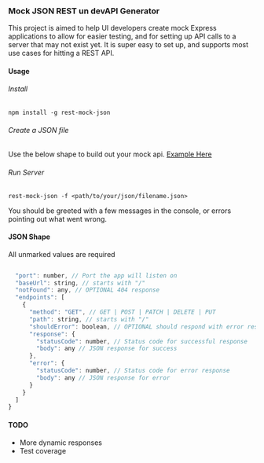 ### Mock JSON REST un devAPI Generator

This project is aimed to help UI developers create mock Express applications to allow for easier testing, and for setting up API calls to a server that may not exist yet. It is super easy to set up, and supports most use cases for hitting a REST API.

#### Usage

###### Install

`npm install -g rest-mock-json`

###### Create a JSON file

Use the below shape to build out your mock api. [Example Here](https://github.com/Afreda323/rest-mock-json/blob/master/Example.json)

###### Run Server

`rest-mock-json -f <path/to/your/json/filename.json>`

You should be greeted with a few messages in the console, or errors pointing out what went wrong.

#### JSON Shape

All unmarked values are required

```js

  "port": number, // Port the app will listen on
  "baseUrl": string, // starts with "/"
  "notFound": any, // OPTIONAL 404 response
  "endpoints": [
    {
      "method": "GET", // GET | POST | PATCH | DELETE | PUT
      "path": string, // starts with "/"
      "shouldError": boolean, // OPTIONAL should respond with error response?
      "response": {
        "statusCode": number, // Status code for successful response
        "body": any // JSON response for success
      },
      "error": {
        "statusCode": number, // Status code for error response
        "body": any // JSON response for error
      }
    }
  ]
}

```

#### TODO

- More dynamic responses
- Test coverage
